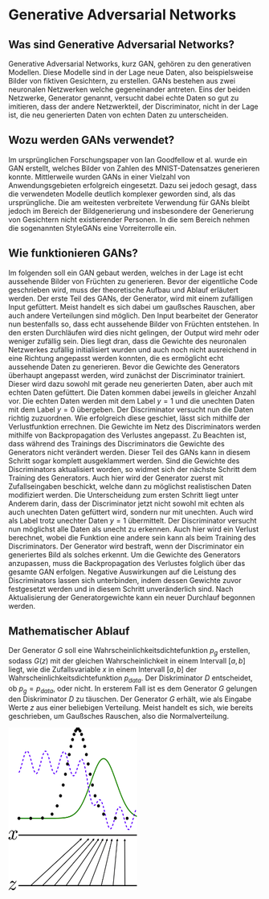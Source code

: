 # Generative Adversarial Networks

## Was sind Generative Adversarial Networks?
Generative Adversarial Networks, kurz GAN, gehören zu den generativen Modellen. Diese Modelle sind in der Lage neue Daten, also beispielsweise Bilder von fiktiven Gesichtern, zu erstellen.
GANs bestehen aus zwei neuronalen Netzwerken welche gegeneinander antreten.
Eins der beiden Netzwerke, Generator genannt, versucht dabei echte Daten so gut zu imitieren, dass der andere Netzwerkteil, der Discriminator, nicht in der Lage ist, die neu generierten Daten von echten Daten zu unterscheiden.

## Wozu werden GANs verwendet?
Im ursprünglichen Forschungspaper von Ian Goodfellow et al. wurde ein GAN erstellt, welches Bilder von Zahlen des MNIST-Datensatzes generieren konnte.
Mittlerweile wurden GANs in einer Vielzahl von Anwendungsgebieten erfolgreich eingesetzt. Dazu sei jedoch gesagt, dass die verwendeten Modelle deutlich komplexer geworden sind, als das ursprüngliche.
Die am weitesten verbreitete Verwendung für GANs bleibt jedoch im Bereich der Bildgenerierung und insbesondere der Generierung von Gesichtern nicht existierender Personen.
In die sem Bereich nehmen die sogenannten StyleGANs eine Vorreiterrolle ein.

## Wie funktionieren GANs?
Im folgenden soll ein GAN gebaut werden, welches in der Lage ist echt aussehende Bilder von Früchten zu generieren.
Bevor der eigentliche Code geschrieben wird, muss der theoretische Aufbau und Ablauf erläutert werden.
Der erste Teil des GANs, der Generator, wird mit einem zufälligen Input gefüttert. Meist handelt es sich dabei um gaußsches Rauschen, aber auch andere Verteilungen sind möglich.
Den Input bearbeitet der Generator nun bestenfalls so, dass echt aussehende Bilder von Früchten entstehen. In den ersten Durchläufen wird dies nicht gelingen, der Output wird mehr oder weniger zufällig sein.
Dies liegt dran, dass die Gewichte des neuronalen Netzwerkes zufällig initialisiert wurden und auch noch nicht ausreichend in eine Richtung angepasst werden konnten, die es ermöglicht echt aussehende Daten zu generieren.
Bevor die Gewichte des Generators überhaupt angepasst werden, wird zunächst der Discriminator trainiert.
Dieser wird dazu sowohl mit gerade neu generierten Daten, aber auch mit echten Daten gefüttert. Die Daten kommen dabei jeweils in gleicher Anzahl vor.
Die echten Daten werden mit dem Label $y=1$ und die unechten Daten mit dem Label $y=0$ übergeben.
Der Discriminator versucht nun die Daten richtig zuzuordnen. Wie erfolgreich diese geschiet, lässt sich mithilfe der Verlustfunktion errechnen.
Die Gewichte im Netz des Discriminators werden mithilfe von Backpropagation des Verlustes angepasst.
Zu Beachten ist, dass während des Trainings des Discriminators die Gewichte des Generators nicht verändert werden. Dieser Teil des GANs kann in diesem Schritt sogar komplett ausgeklammert werden.
Sind die Gewichte des Discriminators aktualisiert worden, so widmet sich der nächste Schritt dem Training des Generators.
Auch hier wird der Generator zuerst mit Zufallseingaben beschickt, welche dann zu möglichst realistischen Daten modifiziert werden.
Die Unterscheidung zum ersten Schritt liegt unter Anderem darin, dass der Discriminator jetzt nicht sowohl mit echten als auch unechten Daten gefüttert wird, sondern nur mit unechten.
Auch wird als Label trotz unechter Daten $y=1$ übermittelt.
Der Discriminator versucht nun möglichst alle Daten als unecht zu erkennen. Auch hier wird ein Verlust berechnet, wobei die Funktion eine andere sein kann als beim Training des Discriminators. 
Der Generator wird bestraft, wenn der Discriminator ein generiertes Bild als solches erkennt.
Um die Gewichte des Generators anzupassen, muss die Backpropagation des Verlustes folglich über das gesamte GAN erfolgen.
Negative Auswirkungen auf die Leistung des Discriminators lassen sich unterbinden, indem dessen Gewichte zuvor festgesetzt werden und in diesem Schritt unveränderlich sind.
Nach Aktualisierung der Generatorgewichte kann ein neuer Durchlauf begonnen werden.

## Mathematischer Ablauf
Der Generator $G$ soll eine Wahrscheinlichkeitsdichtefunktion $p_g$ erstellen, sodass $G(z)$ mit der gleichen Wahrscheinlichkeit in einem Intervall $[a, b]$ liegt, wie die Zufallsvariable $x$ in einem Intervall $[a, b]$ der Wahrscheinlichkeitsdichtefunktion $p_{data}$.
Der Diskriminator $D$ entscheidet, ob $p_g=p_{data}$, oder nicht. In ersterem Fall ist es dem Generator $G$ gelungen den Diskriminator $D$ zu täuschen.
Der Generator $G$ erhält, wie als Eingabe Werte $z$ aus einer beliebigen Verteilung. Meist handelt es sich, wie bereits geschrieben, um Gaußsches Rauschen, also die Normalverteilung.

<img src="https://github.com/JFJ0831/VIDLMP/blob/8775769721fbca1ca9c5ed038a3db14863064016/08_1.png" title="Abbildung 1" width="256"/>
